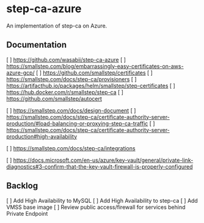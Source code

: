 # step-ca-azure

An implementation of step-ca on Azure.

## Documentation

[ ] https://github.com/wasabii/step-ca-azure
[ ] https://smallstep.com/blog/embarrassingly-easy-certificates-on-aws-azure-gcp/
[ ] https://github.com/smallstep/certificates
[ ] https://smallstep.com/docs/step-ca/provisioners
[ ] https://artifacthub.io/packages/helm/smallstep/step-certificates
[ ] https://hub.docker.com/r/smallstep/step-ca
[ ] https://github.com/smallstep/autocert

[ ] https://smallstep.com/docs/design-document
[ ] https://smallstep.com/docs/step-ca/certificate-authority-server-production/#load-balancing-or-proxying-step-ca-traffic
[ ] https://smallstep.com/docs/step-ca/certificate-authority-server-production#high-availability

[ ] https://smallstep.com/docs/step-ca/integrations

[ ] https://docs.microsoft.com/en-us/azure/key-vault/general/private-link-diagnostics#3-confirm-that-the-key-vault-firewall-is-properly-configured

## Backlog

[ ] Add High Availability to MySQL
[ ] Add High Availability to step-ca
[ ] Add VMSS base image
[ ] Review public access/firewall for services behind Private Endpoint